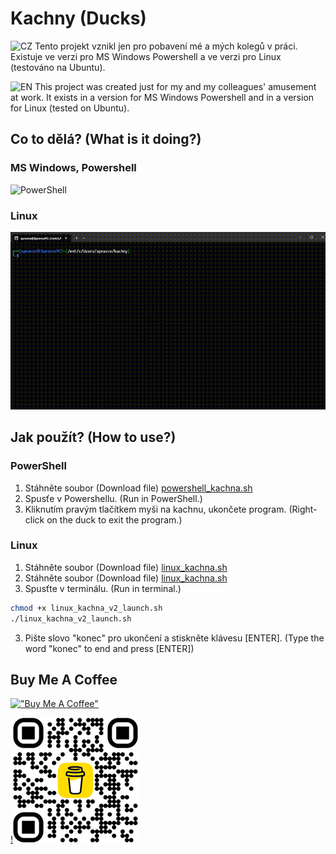 
# Kachny (Ducks)

![CZ](https://img.shields.io/badge/lang-cs-green.svg)
Tento projekt vznikl jen pro pobavení mé a mých kolegů v práci. Existuje ve verzi pro MS Windows Powershell a ve verzi pro Linux (testováno na Ubuntu).

![EN](https://img.shields.io/badge/lang-en-red.svg)
This project was created just for my and my colleagues' amusement at work. It exists in a version for MS Windows Powershell and in a version for Linux (tested on Ubuntu).

## Co to dělá? (What is it doing?)

### MS Windows, Powershell

![PowerShell](https://github.com/vlapri/Kachny/blob/main/powershell_kachna_video.gif)


### Linux

![PowerShell](https://github.com/vlapri/Kachny/blob/main/linux_kachna_video.gif)


## Jak použít? (How to use?)

### PowerShell

1. Stáhněte soubor (Download file) [powershell_kachna.sh](./powershell_kachna.sh?raw=true)
2. Spusťe v Powershellu. (Run in PowerShell.)
3. Kliknutím pravým tlačítkem myši na kachnu, ukončete program. (Right-click on the duck to exit the program.)


### Linux

1. Stáhněte soubor (Download file) [linux_kachna.sh](./https://github.com/vlapri/Kachny/blob/main/linux_kachna_v2_launch.sh?raw=true)
2. Stáhněte soubor (Download file) [linux_kachna.sh](./https://github.com/vlapri/Kachny/blob/main/linux_kachna_v2_func.sh?raw=true)
3. Spusťte v terminálu. (Run in terminal.)
```bash
chmod +x linux_kachna_v2_launch.sh
./linux_kachna_v2_launch.sh
```
3. Pište slovo "konec" pro ukončení a stiskněte klávesu [ENTER]. (Type the word "konec" to end and press [ENTER])


## Buy Me A Coffee
   
[!["Buy Me A Coffee"](https://www.buymeacoffee.com/assets/img/custom_images/orange_img.png)](https://www.buymeacoffee.com/vlapri)

[!<img src="https://github.com/vlapri/Kachny/blob/main/coffee_qr.png" width="200">](https://www.buymeacoffee.com/vlapri)
